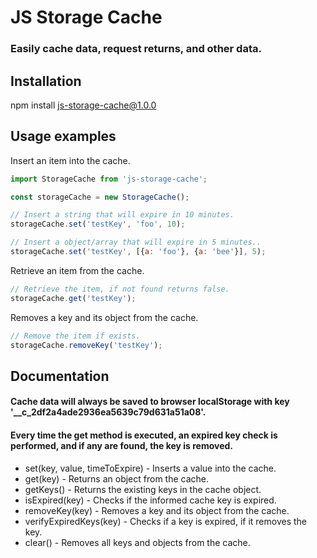 # JS Storage Cache

### Easily cache data, request returns, and other data.

Installation
------ 

npm install js-storage-cache@1.0.0

Usage examples
------ 

Insert an item into the cache. 

```javascript
import StorageCache from 'js-storage-cache';

const storageCache = new StorageCache();

// Insert a string that will expire in 10 minutes.
storageCache.set('testKey', 'foo', 10);

// Insert a object/array that will expire in 5 minutes..
storageCache.set('testKey', [{a: 'foo'}, {a: 'bee'}], 5);
```

Retrieve an item from the cache.

```javascript
// Retrieve the item, if not found returns false.
storageCache.get('testKey');
```

Removes a key and its object from the cache.

```javascript
// Remove the item if exists.
storageCache.removeKey('testKey');
```

Documentation
------ 

#### Cache data will always be saved to browser localStorage with key '__c_2df2a4ade2936ea5639c79d631a51a08'.

#### Every time the **get** method is executed, an expired key check is performed, and if any are found, the key is removed.

* set(key, value, timeToExpire) - Inserts a value into the cache.
* get(key) - Returns an object from the cache.
* getKeys() - Returns the existing keys in the cache object.
* isExpired(key) - Checks if the informed cache key is expired.
* removeKey(key) - Removes a key and its object from the cache.
* verifyExpiredKeys(key) - Checks if a key is expired, if it removes the key.
* clear() - Removes all keys and objects from the cache.

